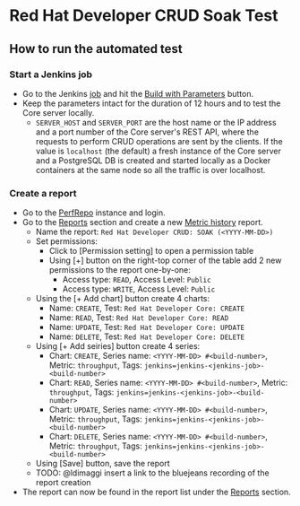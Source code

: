 # Red Hat Developer CRUD Soak Test
## How to run the automated test
### Start a Jenkins job
* Go to the Jenkins [job](http://https://fuse-qe-jenkins-rhel7.rhev-ci-vms.eng.rdu2.redhat.com/view/Performance/job/devtools-performance-core-crud-soak/) and hit the [Build with Parameters](https://fuse-qe-jenkins-rhel7.rhev-ci-vms.eng.rdu2.redhat.com/view/Performance/job/devtools-performance-core-crud-soak/build?delay=0sec) button.
* Keep the parameters intact for the duration of 12 hours and to test the Core server locally. 
   * ```SERVER_HOST``` and ```SERVER_PORT``` are the host name or the IP address and a port number of the Core server's REST API, where the requests to perform CRUD operations are sent by the clients.
     If the value is ```localhost``` (the default) a fresh instance of the Core server and a PostgreSQL DB is created and started locally as a Docker containers at the same node so all the traffic is over localhost.
### Create a report
* Go to the [PerfRepo](http://perfrepo.mw.lab.eng.bos.redhat.com) instance and login.
* Go to the [Reports](http://perfrepo.mw.lab.eng.bos.redhat.com/reports/) section and create a new [Metric history](http://perfrepo.mw.lab.eng.bos.redhat.com/reports/metric) report.
   * Name the report: ```Red Hat Developer CRUD: SOAK (<YYYY-MM-DD>)```
   * Set permissions:
      * Click to [Permission setting] to open a permission table
      * Using [+] button on the right-top corner of the table add 2 new permissions to the report one-by-one:
         * Access type: ```READ```, Access Level: ```Public```
         * Access type: ```WRITE```, Access Level: ```Public```
   * Using the [+ Add chart] button create 4 charts:
      * Name: ```CREATE```, Test: ```Red Hat Developer Core: CREATE```
      * Name: ```READ```, Test: ```Red Hat Developer Core: READ```
      * Name: ```UPDATE```, Test: ```Red Hat Developer Core: UPDATE```
      * Name: ```DELETE```, Test: ```Red Hat Developer Core: DELETE```
   * Using [+ Add seiries] button create 4 series:
      * Chart: ```CREATE```, Series name: ```<YYYY-MM-DD> #<build-number>```, Metric: ```throughput```, Tags: ```jenkins=jenkins-<jenkins-job>-<build-number>```
      * Chart: ```READ```, Series name: ```<YYYY-MM-DD> #<build-number>```, Metric: ```throughput```, Tags: ```jenkins=jenkins-<jenkins-job>-<build-number>```
      * Chart: ```UPDATE```, Series name: ```<YYYY-MM-DD> #<build-number>```, Metric: ```throughput```, Tags: ```jenkins=jenkins-<jenkins-job>-<build-number>```
      * Chart: ```DELETE```, Series name: ```<YYYY-MM-DD> #<build-number>```, Metric: ```throughput```, Tags: ```jenkins=jenkins-<jenkins-job>-<build-number>```
   * Using [Save] button, save the report
   * TODO: @ldimaggi insert a link to the bluejeans recording of the report creation
* The report can now be found in the report list under the [Reports](http://perfrepo.mw.lab.eng.bos.redhat.com/reports/) section.

#